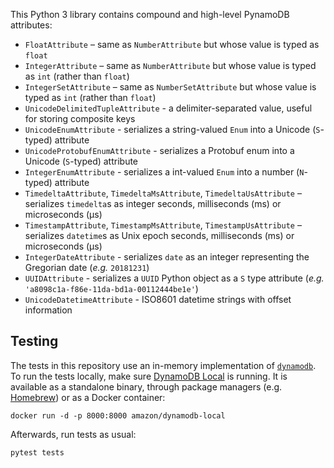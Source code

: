 This Python 3 library contains compound and high-level PynamoDB attributes:

- `FloatAttribute` – same as `NumberAttribute` but whose value is typed as `float`
- `IntegerAttribute` – same as `NumberAttribute` but whose value is typed as `int` (rather than `float`)
- `IntegerSetAttribute` – same as `NumberSetAttribute` but whose value is typed as `int` (rather than `float`)
- `UnicodeDelimitedTupleAttribute` - a delimiter-separated value, useful for storing composite keys
- `UnicodeEnumAttribute` - serializes a string-valued `Enum` into a Unicode (`S`-typed) attribute
- `UnicodeProtobufEnumAttribute` - serializes a Protobuf enum into a Unicode (`S`-typed) attribute
- `IntegerEnumAttribute` - serializes a int-valued `Enum` into a number (`N`-typed) attribute
- `TimedeltaAttribute`, `TimedeltaMsAttribute`, `TimedeltaUsAttribute` – serializes `timedelta`s as integer seconds, milliseconds (ms) or microseconds (µs)
- `TimestampAttribute`, `TimestampMsAttribute`, `TimestampUsAttribute` – serializes `datetime`s as Unix epoch seconds, milliseconds (ms) or microseconds (µs)
- `IntegerDateAttribute` - serializes `date` as an integer representing the Gregorian date (_e.g._ `20181231`)
- `UUIDAttribute` - serializes a `UUID` Python object as a `S` type attribute (_e.g._ `'a8098c1a-f86e-11da-bd1a-00112444be1e'`)
- `UnicodeDatetimeAttribute` - ISO8601 datetime strings with offset information

## Testing

The tests in this repository use an in-memory implementation of [`dynamodb`](https://aws.amazon.com/dynamodb). To run the tests locally, make sure [DynamoDB Local](https://docs.aws.amazon.com/amazondynamodb/latest/developerguide/DynamoDBLocal.html) is running. It is available as a standalone binary, through package managers (e.g. [Homebrew](https://formulae.brew.sh/cask/dynamodb-local)) or as a Docker container:
```shell
docker run -d -p 8000:8000 amazon/dynamodb-local
```

Afterwards, run tests as usual:
```shell
pytest tests
```
